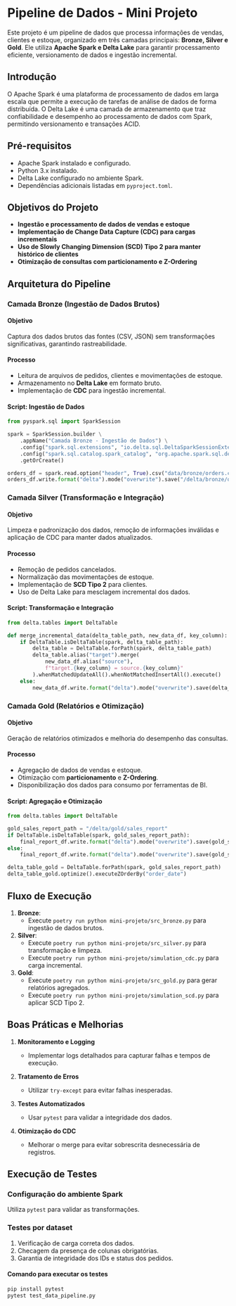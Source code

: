 


# **Pipeline de Dados - Mini Projeto**

Este projeto é um pipeline de dados que processa informações de vendas, clientes e estoque, organizado em três camadas principais: **Bronze, Silver e Gold**. Ele utiliza **Apache Spark e Delta Lake** para garantir processamento eficiente, versionamento de dados e ingestão incremental.

## Introdução

O Apache Spark é uma plataforma de processamento de dados em larga escala que permite a execução de tarefas de análise de dados de forma distribuída. O Delta Lake é uma camada de armazenamento que traz confiabilidade e desempenho ao processamento de dados com Spark, permitindo versionamento e transações ACID.

## Pré-requisitos

- Apache Spark instalado e configurado.
- Python 3.x instalado.
- Delta Lake configurado no ambiente Spark.
- Dependências adicionais listadas em `pyproject.toml`.

## **Objetivos do Projeto**

- **Ingestão e processamento de dados de vendas e estoque**
- **Implementação de Change Data Capture (CDC) para cargas incrementais**
- **Uso de Slowly Changing Dimension (SCD) Tipo 2 para manter histórico de clientes**
- **Otimização de consultas com particionamento e Z-Ordering**

## **Arquitetura do Pipeline**

### **Camada Bronze (Ingestão de Dados Brutos)**

#### **Objetivo**

Captura dos dados brutos das fontes (CSV, JSON) sem transformações significativas, garantindo rastreabilidade.

#### **Processo**

- Leitura de arquivos de pedidos, clientes e movimentações de estoque.
- Armazenamento no **Delta Lake** em formato bruto.
- Implementação de **CDC** para ingestão incremental.

#### **Script: Ingestão de Dados**

```python
from pyspark.sql import SparkSession

spark = SparkSession.builder \
    .appName("Camada Bronze - Ingestão de Dados") \
    .config("spark.sql.extensions", "io.delta.sql.DeltaSparkSessionExtension") \
    .config("spark.sql.catalog.spark_catalog", "org.apache.spark.sql.delta.catalog.DeltaCatalog") \
    .getOrCreate()

orders_df = spark.read.option("header", True).csv("data/bronze/orders.csv")
orders_df.write.format("delta").mode("overwrite").save("/delta/bronze/orders")
```

### **Camada Silver (Transformação e Integração)**

#### **Objetivo**

Limpeza e padronização dos dados, remoção de informações inválidas e aplicação de CDC para manter dados atualizados.

#### **Processo**

- Remoção de pedidos cancelados.
- Normalização das movimentações de estoque.
- Implementação de **SCD Tipo 2** para clientes.
- Uso de Delta Lake para mesclagem incremental dos dados.

#### **Script: Transformação e Integração**

```python
from delta.tables import DeltaTable

def merge_incremental_data(delta_table_path, new_data_df, key_column):
    if DeltaTable.isDeltaTable(spark, delta_table_path):
        delta_table = DeltaTable.forPath(spark, delta_table_path)
        delta_table.alias("target").merge(
            new_data_df.alias("source"),
            f"target.{key_column} = source.{key_column}"
        ).whenMatchedUpdateAll().whenNotMatchedInsertAll().execute()
    else:
        new_data_df.write.format("delta").mode("overwrite").save(delta_table_path)
```

### **Camada Gold (Relatórios e Otimização)**

#### **Objetivo**

Geração de relatórios otimizados e melhoria do desempenho das consultas.

#### **Processo**

- Agregação de dados de vendas e estoque.
- Otimização com **particionamento** e **Z-Ordering**.
- Disponibilização dos dados para consumo por ferramentas de BI.

#### **Script: Agregação e Otimização**

```python
from delta.tables import DeltaTable

gold_sales_report_path = "/delta/gold/sales_report"
if DeltaTable.isDeltaTable(spark, gold_sales_report_path):
    final_report_df.write.format("delta").mode("overwrite").save(gold_sales_report_path)
else:
    final_report_df.write.format("delta").mode("overwrite").save(gold_sales_report_path)

delta_table_gold = DeltaTable.forPath(spark, gold_sales_report_path)
delta_table_gold.optimize().executeZOrderBy("order_date")
```

## **Fluxo de Execução**

1. **Bronze**:
    - Execute `poetry run python mini-projeto/src_bronze.py` para ingestão de dados brutos.
2. **Silver**:
    - Execute `poetry run python mini-projeto/src_silver.py` para transformação e limpeza.
    - Execute `poetry run python mini-projeto/simulation_cdc.py` para carga incremental.
3. **Gold**:
    - Execute `poetry run python mini-projeto/src_gold.py` para gerar relatórios agregados.
    - Execute `poetry run python mini-projeto/simulation_scd.py` para aplicar SCD Tipo 2.

## **Boas Práticas e Melhorias**

1. **Monitoramento e Logging**
    
    - Implementar logs detalhados para capturar falhas e tempos de execução.
2. **Tratamento de Erros**
    
    - Utilizar `try-except` para evitar falhas inesperadas.
3. **Testes Automatizados**
    
    - Usar `pytest` para validar a integridade dos dados.
4. **Otimização do CDC**
    
    - Melhorar o merge para evitar sobrescrita desnecessária de registros.

## **Execução de Testes**

### **Configuração do ambiente Spark**

Utiliza `pytest` para validar as transformações.

### **Testes por dataset**

1. Verificação de carga correta dos dados.
2. Checagem da presença de colunas obrigatórias.
3. Garantia de integridade dos IDs e status dos pedidos.

#### **Comando para executar os testes**

```bash
pip install pytest
pytest test_data_pipeline.py
```








